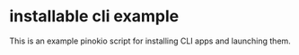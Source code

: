 # installable cli example

This is an example pinokio script for installing CLI apps and launching them.
